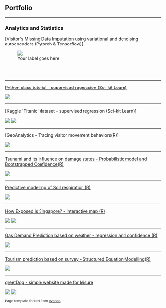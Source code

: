 ## Portfolio

---

### Analytics and Statistics 

[Visitor's Missing Data Imputation using variational and denoising autoencoders (Pytorch & Tensorflow)]

<figure>
  <img src="images/ranjit_DAE.png"/>
  <figcaption>Your label goes here</figcaption>    
</figure>
<br>
<br>

---
[Python class tutorial - supervised regression (Sci-kit Learn)](https://github.com/tchua004/python_tutorial)

<img src="images/gradient_descent_plot.png"/>

---
[Kaggle 'Titanic' dataset - supervised regression (Sci-kit Learn)]

<img src="images/titanic_1.png"/>
<img src="images/titanic_2.png"/>

---
[GeoAnalytics - Tracing visitor movement behaviors(R)]

<img src="images/Geoanalytics_R.png"/>

---
[Tsunami and its influence on damage states - Probabilistic model and Bootstrapped Confidence(R)](https://github.com/tchua004/tsunami_predict_r_py)

<img src="images/tsunami_DS.jpeg"/>

---
[Predictive modelling of Soil respiration (R)](https://github.com/tchua004/soil_respiration_r)

<img src="images/soil_res_plot.png"/>

---
[How Exposed is Singapore? - interactive map (R)](https://github.com/tchua004/ureca_map_r)

<img src="images/singapore_ureca.png"/>
<img src="images/ureca.png"/>

---
[Gas Demand Prediction based on weather - regression and confidence (R)](https://github.com/tchua004/weather_prediction)

<img src="images/gas_demand.png"/>

---
[Tourism prediction based on survey - Structured Equation Modelling(R)](https://github.com/tchua004/japan_tourist)

<img src="images/sem.png"/>


---
[greetDog - simple website made for leisure](https://github.com/tchua004/greetDog)

<img src="images/greetdog_home.png"/>
<img src="images/greetdog_about.png"/>


<p style="font-size:11px">Page template forked from <a href="https://github.com/evanca/quick-portfolio">evanca</a></p>
<!-- Remove above link if you don't want to attibute -->
